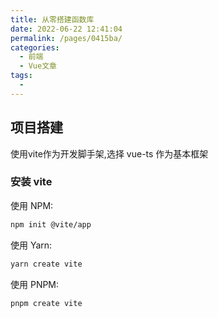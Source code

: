 ```yaml
---
title: 从零搭建函数库
date: 2022-06-22 12:41:04
permalink: /pages/0415ba/
categories:
  - 前端
  - Vue文章
tags:
  - 
---
```



## 项目搭建

使用vite作为开发脚手架,选择 vue-ts 作为基本框架

### 安装 vite
使用 NPM:
``` sh
npm init @vite/app 
```

使用 Yarn:
``` sh
yarn create vite
```

使用 PNPM:
``` sh
pnpm create vite
```

